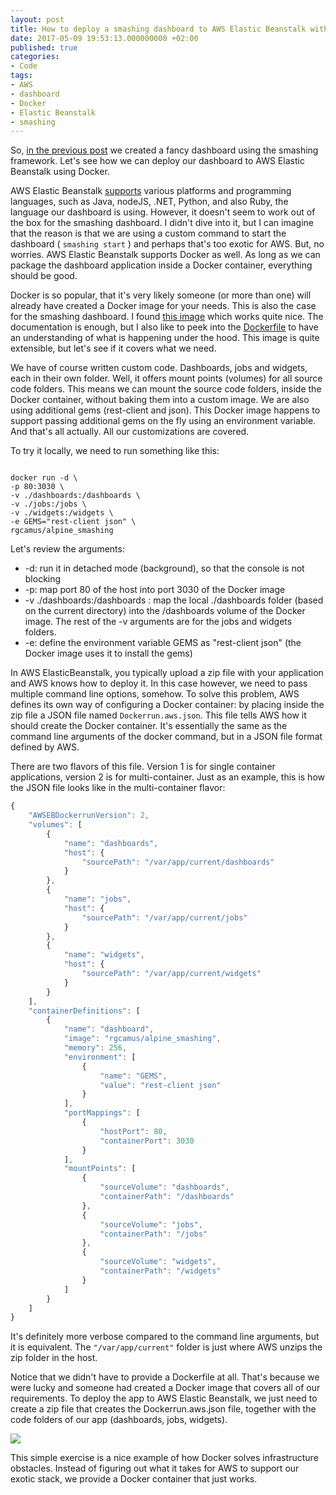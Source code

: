 ```yaml
---
layout: post
title: How to deploy a smashing dashboard to AWS Elastic Beanstalk with Docker
date: 2017-05-09 19:53:13.000000000 +02:00
published: true
categories:
- Code
tags:
- AWS
- dashboard
- Docker
- Elastic Beanstalk
- smashing
---
```


So, <a href="{{ site.baseurl }}/2017/05/08/how-to-build-a-smashing-dashboard.html">in the previous post</a> we created a fancy dashboard using the smashing framework. Let's see how we can deploy our dashboard to AWS Elastic Beanstalk using Docker.

<!--more-->

AWS Elastic Beanstalk <a href="https://aws.amazon.com/elasticbeanstalk/faqs/" target="_blank" rel="noopener noreferrer">supports</a> various platforms and programming languages, such as Java, nodeJS, .NET, Python, and also Ruby, the language our dashboard is using. However, it doesn't seem to work out of the box for the smashing dashboard. I didn't dive into it, but I can imagine that the reason is that we are using a custom command to start the dashboard ( <code>smashing start</code> ) and perhaps that's too exotic for AWS. But, no worries. AWS Elastic Beanstalk supports Docker as well. As long as we can package the dashboard application inside a Docker container, everything should be good.

Docker is so popular, that it's very likely someone (or more than one) will already have created a Docker image for your needs. This is also the case for the smashing dashboard. I found <a href="https://hub.docker.com/r/rgcamus/alpine_smashing/" target="_blank" rel="noopener noreferrer">this image</a> which works quite nice. The documentation is enough, but I also like to peek into the <a href="https://github.com/rgcamus/dockerfile-alpine_smashing/blob/master/Dockerfile" target="_blank" rel="noopener noreferrer">Dockerfile</a> to have an understanding of what is happening under the hood. This image is quite extensible, but let's see if it covers what we need.

We have of course written custom code. Dashboards, jobs and widgets, each in their own folder. Well, it offers mount points (volumes) for all source code folders. This means we can mount the source code folders, inside the Docker container, without baking them into a custom image. We are also using additional gems (rest-client and json). This Docker image happens to support passing additional gems on the fly using an environment variable. And that's all actually. All our customizations are covered.

To try it locally, we need to run something like this:

```

docker run -d \
-p 80:3030 \
-v ./dashboards:/dashboards \
-v ./jobs:/jobs \
-v ./widgets:/widgets \
-e GEMS="rest-client json" \
rgcamus/alpine_smashing

```

Let's review the arguments:
<ul>
<li>-d: run it in detached mode (background), so that the console is not blocking</li>
<li>-p: map port 80 of the host into port 3030 of the Docker image</li>
<li>-v ./dashboards:/dashboards : map the local ./dashboards folder (based on the current directory) into the /dashboards volume of the Docker image. The rest of the -v arguments are for the jobs and widgets folders.</li>
<li>-e: define the environment variable GEMS as "rest-client json" (the Docker image uses it to install the gems)</li>
</ul>

In AWS ElasticBeanstalk, you typically upload a zip file with your application and AWS knows how to deploy it. In this case however, we need to pass multiple command line options, somehow. To solve this problem, AWS defines its own way of configuring a Docker container: by placing inside the zip file a JSON file named <code>Dockerrun.aws.json</code>. This file tells AWS how it should create the Docker container. It's essentially the same as the command line arguments of the docker command, but in a JSON file format defined by AWS.

There are two flavors of this file. Version 1 is for single container applications, version 2 is for multi-container. Just as an example, this is how the JSON file looks like in the multi-container flavor:

```javascript
{
	"AWSEBDockerrunVersion": 2,
	"volumes": [
		{
			"name": "dashboards",
			"host": {
				"sourcePath": "/var/app/current/dashboards"
			}
		},
		{
			"name": "jobs",
			"host": {
				"sourcePath": "/var/app/current/jobs"
			}
		},
		{
			"name": "widgets",
			"host": {
				"sourcePath": "/var/app/current/widgets"
			}
		}
	],
	"containerDefinitions": [
		{
			"name": "dashboard",
			"image": "rgcamus/alpine_smashing",
			"memory": 256,
			"environment": [
				{
					"name": "GEMS",
					"value": "rest-client json"
				}
			],
			"portMappings": [
				{
					"hostPort": 80,
					"containerPort": 3030
				}
			],
			"mountPoints": [
				{
					"sourceVolume": "dashboards",
					"containerPath": "/dashboards"
				},
				{
					"sourceVolume": "jobs",
					"containerPath": "/jobs"
				},
				{
					"sourceVolume": "widgets",
					"containerPath": "/widgets"
				}
			]
		}
	]
}
```

It's definitely more verbose compared to the command line arguments, but it is equivalent. The <code>"/var/app/current"</code> folder is just where AWS unzips the zip folder in the host.

Notice that we didn't have to provide a Dockerfile at all. That's because we were lucky and someone had created a Docker image that covers all of our requirements. To deploy the app to AWS Elastic Beanstalk, we just need to create a zip file that creates the Dockerrun.aws.json file, together with the code folders of our app (dashboards, jobs, widgets).

<img src="{{ site.baseurl }}/assets/2017/05/09/21_39_13-dashboard2-env-dashboard-e2808e-microsoft-edge.png" />

This simple exercise is a nice example of how Docker solves infrastructure obstacles. Instead of figuring out what it takes for AWS to support our exotic stack, we provide a Docker container that just works.

